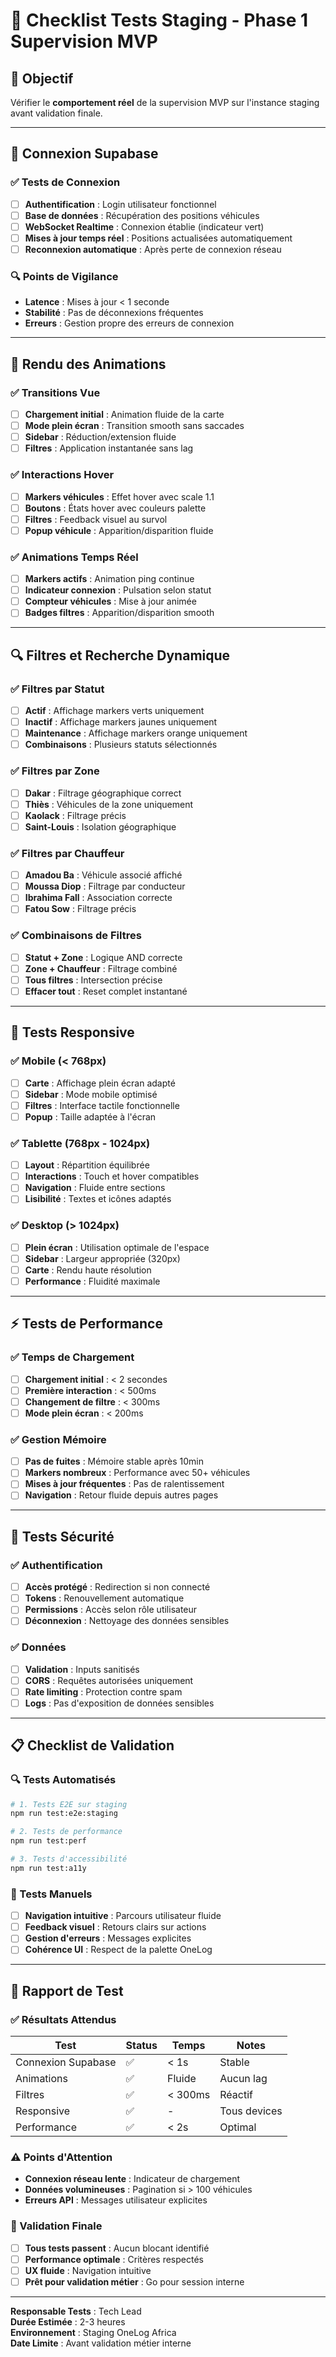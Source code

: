 # 🧪 Checklist Tests Staging - Phase 1 Supervision MVP

## 🎯 Objectif
Vérifier le **comportement réel** de la supervision MVP sur l'instance staging avant validation finale.

---

## 🔗 Connexion Supabase

### ✅ Tests de Connexion
- [ ] **Authentification** : Login utilisateur fonctionnel
- [ ] **Base de données** : Récupération des positions véhicules
- [ ] **WebSocket Realtime** : Connexion établie (indicateur vert)
- [ ] **Mises à jour temps réel** : Positions actualisées automatiquement
- [ ] **Reconnexion automatique** : Après perte de connexion réseau

### 🔍 Points de Vigilance
- **Latence** : Mises à jour < 1 seconde
- **Stabilité** : Pas de déconnexions fréquentes
- **Erreurs** : Gestion propre des erreurs de connexion

---

## 🎨 Rendu des Animations

### ✅ Transitions Vue
- [ ] **Chargement initial** : Animation fluide de la carte
- [ ] **Mode plein écran** : Transition smooth sans saccades
- [ ] **Sidebar** : Réduction/extension fluide
- [ ] **Filtres** : Application instantanée sans lag

### ✅ Interactions Hover
- [ ] **Markers véhicules** : Effet hover avec scale 1.1
- [ ] **Boutons** : États hover avec couleurs palette
- [ ] **Filtres** : Feedback visuel au survol
- [ ] **Popup véhicule** : Apparition/disparition fluide

### ✅ Animations Temps Réel
- [ ] **Markers actifs** : Animation ping continue
- [ ] **Indicateur connexion** : Pulsation selon statut
- [ ] **Compteur véhicules** : Mise à jour animée
- [ ] **Badges filtres** : Apparition/disparition smooth

---

## 🔍 Filtres et Recherche Dynamique

### ✅ Filtres par Statut
- [ ] **Actif** : Affichage markers verts uniquement
- [ ] **Inactif** : Affichage markers jaunes uniquement
- [ ] **Maintenance** : Affichage markers orange uniquement
- [ ] **Combinaisons** : Plusieurs statuts sélectionnés

### ✅ Filtres par Zone
- [ ] **Dakar** : Filtrage géographique correct
- [ ] **Thiès** : Véhicules de la zone uniquement
- [ ] **Kaolack** : Filtrage précis
- [ ] **Saint-Louis** : Isolation géographique

### ✅ Filtres par Chauffeur
- [ ] **Amadou Ba** : Véhicule associé affiché
- [ ] **Moussa Diop** : Filtrage par conducteur
- [ ] **Ibrahima Fall** : Association correcte
- [ ] **Fatou Sow** : Filtrage précis

### ✅ Combinaisons de Filtres
- [ ] **Statut + Zone** : Logique AND correcte
- [ ] **Zone + Chauffeur** : Filtrage combiné
- [ ] **Tous filtres** : Intersection précise
- [ ] **Effacer tout** : Reset complet instantané

---

## 📱 Tests Responsive

### ✅ Mobile (< 768px)
- [ ] **Carte** : Affichage plein écran adapté
- [ ] **Sidebar** : Mode mobile optimisé
- [ ] **Filtres** : Interface tactile fonctionnelle
- [ ] **Popup** : Taille adaptée à l'écran

### ✅ Tablette (768px - 1024px)
- [ ] **Layout** : Répartition équilibrée
- [ ] **Interactions** : Touch et hover compatibles
- [ ] **Navigation** : Fluide entre sections
- [ ] **Lisibilité** : Textes et icônes adaptés

### ✅ Desktop (> 1024px)
- [ ] **Plein écran** : Utilisation optimale de l'espace
- [ ] **Sidebar** : Largeur appropriée (320px)
- [ ] **Carte** : Rendu haute résolution
- [ ] **Performance** : Fluidité maximale

---

## ⚡ Tests de Performance

### ✅ Temps de Chargement
- [ ] **Chargement initial** : < 2 secondes
- [ ] **Première interaction** : < 500ms
- [ ] **Changement de filtre** : < 300ms
- [ ] **Mode plein écran** : < 200ms

### ✅ Gestion Mémoire
- [ ] **Pas de fuites** : Mémoire stable après 10min
- [ ] **Markers nombreux** : Performance avec 50+ véhicules
- [ ] **Mises à jour fréquentes** : Pas de ralentissement
- [ ] **Navigation** : Retour fluide depuis autres pages

---

## 🔐 Tests Sécurité

### ✅ Authentification
- [ ] **Accès protégé** : Redirection si non connecté
- [ ] **Tokens** : Renouvellement automatique
- [ ] **Permissions** : Accès selon rôle utilisateur
- [ ] **Déconnexion** : Nettoyage des données sensibles

### ✅ Données
- [ ] **Validation** : Inputs sanitisés
- [ ] **CORS** : Requêtes autorisées uniquement
- [ ] **Rate limiting** : Protection contre spam
- [ ] **Logs** : Pas d'exposition de données sensibles

---

## 📋 Checklist de Validation

### 🔍 Tests Automatisés
```bash
# 1. Tests E2E sur staging
npm run test:e2e:staging

# 2. Tests de performance
npm run test:perf

# 3. Tests d'accessibilité
npm run test:a11y
```

### 🧠 Tests Manuels
- [ ] **Navigation intuitive** : Parcours utilisateur fluide
- [ ] **Feedback visuel** : Retours clairs sur actions
- [ ] **Gestion d'erreurs** : Messages explicites
- [ ] **Cohérence UI** : Respect de la palette OneLog

---

## 📝 Rapport de Test

### ✅ Résultats Attendus
| Test | Status | Temps | Notes |
|------|--------|-------|-------|
| Connexion Supabase | ✅ | < 1s | Stable |
| Animations | ✅ | Fluide | Aucun lag |
| Filtres | ✅ | < 300ms | Réactif |
| Responsive | ✅ | - | Tous devices |
| Performance | ✅ | < 2s | Optimal |

### ⚠️ Points d'Attention
- **Connexion réseau lente** : Indicateur de chargement
- **Données volumineuses** : Pagination si > 100 véhicules
- **Erreurs API** : Messages utilisateur explicites

### 🚀 Validation Finale
- [ ] **Tous tests passent** : Aucun blocant identifié
- [ ] **Performance optimale** : Critères respectés
- [ ] **UX fluide** : Navigation intuitive
- [ ] **Prêt pour validation métier** : Go pour session interne

---

**Responsable Tests** : Tech Lead  
**Durée Estimée** : 2-3 heures  
**Environnement** : Staging OneLog Africa  
**Date Limite** : Avant validation métier interne
